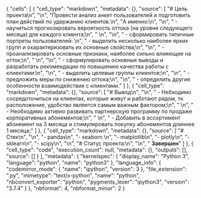 {
 "cells": [
  {
   "cell_type": "markdown",
   "metadata": {},
   "source": [
    "# Цель проекта\n",
    "\n",
    "Провести анализ анкет пользователей и подготовить план действий по удержанию клиентов.\n",
    "А именно:\n",
    "\n",
    " - научиться прогнозировать вероятность оттока (на уровне следующего месяца) для каждого клиента;\n",
    " \n",
    "\n",
    " - сформировать типичные портреты пользователей: \n",
    "    - выделить несколько наиболее ярких групп и охарактеризовать их основные свойства;\n",
    "\n",
    "    - проанализировать основные признаки, наиболее сильно влияющие на отток;\n",
    "    \n",
    "\n",
    " - сформулировать основные выводы и разработать рекомендации по повышению качества работы с клиентами:\n",
    "\n",
    "   - выделить целевые группы клиентов;\n",
    "\n",
    "   - предложить меры по снижению оттока;\n",
    "\n",
    "   - определить другие особенности взаимодействия с клиентами."
   ]
  },
  {
   "cell_type": "markdown",
   "metadata": {},
   "source": [
    "# Вывод\n",
    "\n",
    " - Небходимо сосредоточиться на клиентах, которые живут и работают рядом, тк расположение, удобство является самым важным фактором;\n",
    " \n",
    " - Необходимо активно развивать партнерскую программу по продаже корпоративных абонементов;\n",
    " \n",
    " - Добавить в ассортимент абонемент на 3 месяца и стимулировать покупку абонементов длиннее 1 месяца;"
   ]
  },
  {
   "cell_type": "markdown",
   "metadata": {},
   "source": [
    "# Стек\n",
    "\n",
    "- pandas\n",
    "- seaborn \n",
    "- matplotlib\n",
    "- plotly\n",
    "- sklearn\n",
    "- scipy\n",
    "\n",
    "# Статус проекта:\n",
    "\n",
    "  **Завершен**"
   ]
  },
  {
   "cell_type": "code",
   "execution_count": null,
   "metadata": {},
   "outputs": [],
   "source": []
  }
 ],
 "metadata": {
  "kernelspec": {
   "display_name": "Python 3",
   "language": "python",
   "name": "python3"
  },
  "language_info": {
   "codemirror_mode": {
    "name": "ipython",
    "version": 3
   },
   "file_extension": ".py",
   "mimetype": "text/x-python",
   "name": "python",
   "nbconvert_exporter": "python",
   "pygments_lexer": "ipython3",
   "version": "3.7.4"
  }
 },
 "nbformat": 4,
 "nbformat_minor": 2
}
